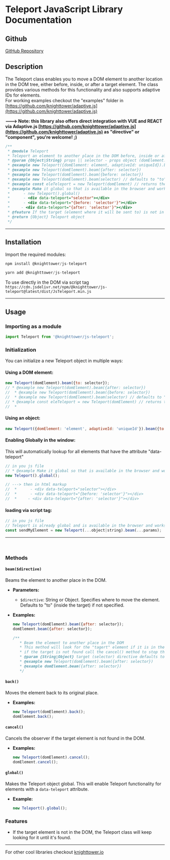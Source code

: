 
# Teleport JavaScript Library Documentation


## Github

[GitHub Repository](https://github.com/knighttower)

## Description

The Teleport class enables you to move a DOM element to another location in the DOM tree, either before, inside, or after a target element. The class provides various methods for this functionality and also supports adaptive IDs for elements.  
For working examples checkout the "examples" folder in [https://github.com/knighttower/adaptive.js](https://github.com/knighttower/adaptive.js)  

**---> Note: this library also offers direct integration with VUE and REACT via Adaptive.js [https://github.com/knighttower/adaptive.js](https://github.com/knighttower/adaptive.js) as "directive" or "component", you're welcome! ;)**  

```javascript
/**
 * @module Teleport
 * Teleport an element to another place in the DOM before, inside or after a target
 * @param {Object|String} props || selector - props object (domElement: element, adaptiveId: null|uniqueId})
 * @example new Teleport({domElement: element, adaptiveId: uniqueId}).beam({to: selector})
 * @example new Teleport(domElement).beam({after: selector})
 * @example new Teleport(domElement).beam({before: selector})
 * @example new Teleport(domElement).beam(selector) // defaults to "to" which is inside the selector
 * @example const eleTeleport = new Teleport(domElement) // returns the object with eleTeleport{beam(String|Object), back(), cancel()}
 * @example Make it global so that is available in the browser and works as a 'window' library
 *      - new Teleport().global()
 *      - <div data-teleport="selector"></div>
 *      - <div data-teleport="{before: 'selector'}"></div>
 *     - <div data-teleport="{after: 'selector'}"></div>
 * @feature If the target (element where it will be sent to) is not in the DOM it will wait until it is and then it will beam the element
 * @return {Object} Teleport object
 */
```

---

## Installation

Import the required modules:

```javascript
npm install @knighttower/js-teleport
```
```javascript
yarn add @knighttower/js-teleport
```  

To use directly in the DOM via script tag  
``https://cdn.jsdelivr.net/npm/@knighttower/js-teleport@latest/dist/JsTeleport.min.js``  


---

## Usage

### Importing as a module

```javascript
import Teleport from '@knighttower/js-teleport';
```

### Initialization

You can initialize a new Teleport object in multiple ways:

#### Using a DOM element:

```javascript
new Teleport(domElement).beam({to: selector});
// * @example new Teleport(domElement).beam({after: selector})
//  * @example new Teleport(domElement).beam({before: selector})
//  * @example new Teleport(domElement).beam(selector) // defaults to "to" which is inside the selector
// * @example const eleTeleport = new Teleport(domElement) // returns the object with eleTeleport{beam(String|Object), back(), cancel()}
//  *
```

#### Using an object:

```javascript
new Teleport({domElement: 'element', adaptiveId: 'uniqueId'}).beam({to: 'selector'});
```  

#### Enabling Globally in the window:  
This will automatically lookup for all elements that have the attribute "data-teleport"

```javascript
// in you js file
// * @example Make it global so that is available in the browser and works as a 'window' library
new Teleport().global();

// ---> then in html markup
//  *      - <div data-teleport="selector"></div>
//  *      - <div data-teleport="{before: 'selector'}"></div>
//  *     - <div data-teleport="{after: 'selector'}"></div>

```

#### loading via script tag:

```javascript
// in you js file
// Teleport is already global and is available in the browser and works as a 'window' library
const sendMyElement = new Teleport(...object|string).beam(...params);
```
---
<br/>

### Methods

#### `beam($directive)`

Beams the element to another place in the DOM.

- **Parameters:**
  - `$directive`: String or Object. Specifies where to move the element. Defaults to "to" (inside the target) if not specified.
  
- **Examples:**

  ```javascript
  new Teleport(domElement).beam({after: selector});
  domElement.beam({after: selector});
  ```  
  ```javascript
  /**
     * Beam the element to another place in the DOM
     * This method will look for the "tagert" element if it is in the DOM and it will querying the DOM until it finds it
     * if the target is not found call the cancel() method to stop the observer
     * @param {String|Object} target (selector) directive defaults to "to" || {to|after|before: target}
     * @example new Teleport(domElement).beam({after: selector})
     * @example domElement.beam({after: selector})
     */
    ```  


#### `back()`

Moves the element back to its original place.

- **Examples:**

  ```javascript
  new Teleport(domElement).back();
  domElement.back();
  ```

#### `cancel()`

Cancels the observer if the target element is not found in the DOM.

- **Examples:**

  ```javascript
  new Teleport(domElement).cancel();
  domElement.cancel();
  ```

#### `global()`

Makes the Teleport object global. This will enable Teleport functionality for elements with a `data-teleport` attribute.

- **Example:**

  ```javascript
  new Teleport().global();
  ```

### Features

- If the target element is not in the DOM, the Teleport class will keep looking for it until it's found.

---

For other cool libraries checkout [knighttower.io](https://knighttower.io)
